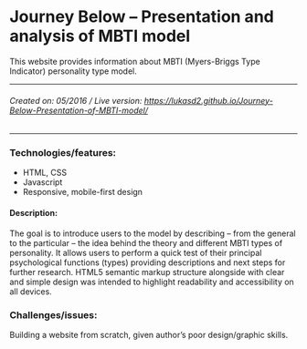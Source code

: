 # Journey Below – Presentation and analysis of MBTI model

This website provides information about MBTI (Myers-Briggs Type Indicator) personality type model.

------------
###### Created on: 05/2016 / Live version: https://lukasd2.github.io/Journey-Below-Presentation-of-MBTI-model/
------------
### Technologies/features:

- HTML, CSS
- Javascript
- Responsive, mobile-first design

#### Description: 

The goal is to introduce users to the model by describing – from the general to the particular – the idea behind the theory and different MBTI types of personality. It allows users to perform a quick test of their principal psychological functions (types) providing descriptions and next steps for further research.
HTML5 semantic markup structure alongside with clear and simple design was intended to highlight readability and accessibility on all devices.  

### Challenges/issues: 

Building a website from scratch, given author’s poor design/graphic skills. 
